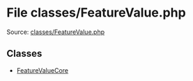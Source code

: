 File classes/FeatureValue.php
=========

Source: [classes/FeatureValue.php](https://github.com/PrestaShop/PrestaShop/blob/1.5.3.1/classes/FeatureValue.php)


Classes
-------

* [FeatureValueCore](class.FeatureValueCore.md)

